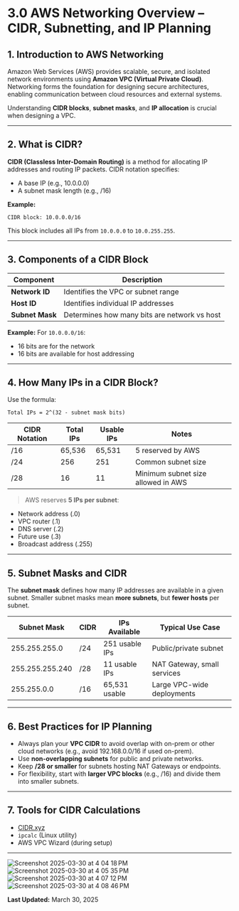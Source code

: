 
# 3.0 AWS Networking Overview – CIDR, Subnetting, and IP Planning

## 1. Introduction to AWS Networking

Amazon Web Services (AWS) provides scalable, secure, and isolated network environments using **Amazon VPC (Virtual Private Cloud)**. Networking forms the foundation for designing secure architectures, enabling communication between cloud resources and external systems.

Understanding **CIDR blocks**, **subnet masks**, and **IP allocation** is crucial when designing a VPC.

---

## 2. What is CIDR?

**CIDR (Classless Inter-Domain Routing)** is a method for allocating IP addresses and routing IP packets. CIDR notation specifies:
- A base IP (e.g., 10.0.0.0)
- A subnet mask length (e.g., /16)

**Example:**
```
CIDR block: 10.0.0.0/16
```

This block includes all IPs from `10.0.0.0` to `10.0.255.255`.

---

## 3. Components of a CIDR Block

| Component     | Description                           |
|---------------|---------------------------------------|
| **Network ID**| Identifies the VPC or subnet range     |
| **Host ID**   | Identifies individual IP addresses     |
| **Subnet Mask**| Determines how many bits are network vs host |

**Example:**
For `10.0.0.0/16`:
- 16 bits are for the network
- 16 bits are available for host addressing

---

## 4. How Many IPs in a CIDR Block?

Use the formula:
```
Total IPs = 2^(32 - subnet mask bits)
```

| CIDR Notation | Total IPs | Usable IPs | Notes                                      |
|----------------|-----------|------------|--------------------------------------------|
| /16            | 65,536    | 65,531     | 5 reserved by AWS                          |
| /24            | 256       | 251         | Common subnet size                         |
| /28            | 16        | 11          | Minimum subnet size allowed in AWS         |

> AWS reserves **5 IPs per subnet**:
- Network address (.0)
- VPC router (.1)
- DNS server (.2)
- Future use (.3)
- Broadcast address (.255)

---

## 5. Subnet Masks and CIDR

The **subnet mask** defines how many IP addresses are available in a given subnet. Smaller subnet masks mean **more subnets**, but **fewer hosts** per subnet.

| Subnet Mask | CIDR | IPs Available | Typical Use Case              |
|-------------|------|----------------|--------------------------------|
| 255.255.255.0 | /24 | 251 usable IPs | Public/private subnet          |
| 255.255.255.240 | /28 | 11 usable IPs | NAT Gateway, small services    |
| 255.255.0.0   | /16 | 65,531 usable  | Large VPC-wide deployments     |

---

## 6. Best Practices for IP Planning

- Always plan your **VPC CIDR** to avoid overlap with on-prem or other cloud networks (e.g., avoid 192.168.0.0/16 if used on-prem).
- Use **non-overlapping subnets** for public and private networks.
- Keep **/28 or smaller** for subnets hosting NAT Gateways or endpoints.
- For flexibility, start with **larger VPC blocks** (e.g., /16) and divide them into smaller subnets.

---

## 7. Tools for CIDR Calculations

- [CIDR.xyz](https://cidr.xyz/)
- `ipcalc` (Linux utility)
- AWS VPC Wizard (during setup)

---

![Screenshot 2025-03-30 at 4 04 18 PM](https://github.com/user-attachments/assets/fbb58e57-98e4-4e12-b933-3ecc69af116d)
![Screenshot 2025-03-30 at 4 05 35 PM](https://github.com/user-attachments/assets/669324d4-a2d8-4c72-ac56-51803f5ef831)
![Screenshot 2025-03-30 at 4 07 12 PM](https://github.com/user-attachments/assets/fb4fa928-3fe2-486d-a7fb-c083b56d17f7)
![Screenshot 2025-03-30 at 4 08 46 PM](https://github.com/user-attachments/assets/7d9e6aa8-ab48-4dd7-92b4-4aa1c20f7c76)



**Last Updated:** March 30, 2025
